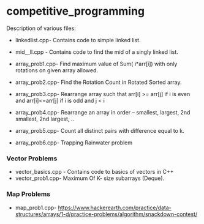 # competitive_programming

Description of various files:

* linkedlist.cpp- Contains code to simple linked list.

* mid__ll.cpp - Contains code to find the mid of a singly linked list.

* array_prob1.cpp- Find maximum value of Sum( i*arr[i]) with only rotations on given array allowed.

* array_prob2.cpp- Find the Rotation Count in Rotated Sorted array.

* array_prob3.cpp- Rearrange array such that arr[i] >= arr[j] if i is even and arr[i]<=arr[j] if i is odd and j < i

* array_prob4.cpp- Rearrange an array in order – smallest, largest, 2nd smallest, 2nd largest, ..

* array_prob5.cpp- Count all distinct pairs with difference equal to k.

* array_prob6.cpp- Trapping Rainwater problem

### Vector Problems

* vector_basics.cpp - Contains code to basics of vectors in C++
* vector_prob1.cpp- Maximum Of K- size subarrays (Deque).

### Map Problems

* map_prob1.cpp- https://www.hackerearth.com/practice/data-structures/arrays/1-d/practice-problems/algorithm/snackdown-contest/
